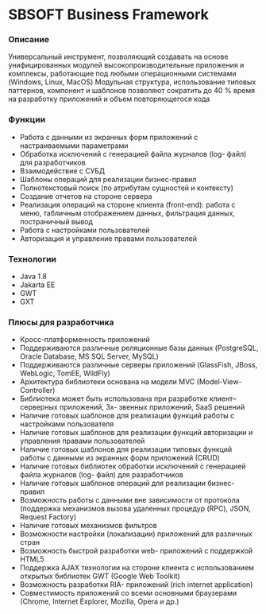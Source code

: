 # SBSOFT Business Framework

### Описание
Универсальный инструмент, позволяющий создавать на основе унифицированных модулей высокопроизводительные приложения и комплексы, работающие под любыми операционными системами (Windows, Linux, MacOS)
Модульная структура, использование типовых паттернов, компонент и шаблонов позволяют сократить до 40 % время на разработку приложений и объем повторяющегося кода

### Функции
* Работа с данными из экранных форм приложений с настраиваемыми параметрами
* Обработка исключений с генерацией файла журналов (log- файл) для разработчиков
* Взаимодействие с СУБД
* Шаблоны операций для реализации бизнес-правил
* Полнотекстовый поиск (по атрибутам сущностей и контексту)
* Создание отчетов на стороне сервера
* Реализация операций на стороне клиента (front-end): работа с меню, табличным отображением данных, фильтрация данных, постраничный вывод
* Работа с настройками пользователей
* Авторизация и управление правами пользователей

### Технологии
* Java 1.8
* Jakarta EE
* GWT
* GXT

### Плюсы для разработчика
* Кросс-платформенность приложений
* Поддерживаются различные реляционные базы данных (PostgreSQL, Oracle Database, MS SQL Server, MySQL)
* Поддерживаются различные серверы приложений (GlassFish, JBoss, WebLogic, TomEE, WildFly)
* Архитектура библиотеки основана на модели MVC (Model-View-Controller)
* Библиотека может быть использована при разработке клиент–серверных приложений, 3х- звенных приложений, SaaS решений
* Наличие готовых шаблонов для реализации функций работы с настройками пользователя
* Наличие готовых шаблонов для реализации функций авторизации и управления правами пользователей
* Наличие готовых шаблонов для реализации типовых функций работы с данными из экранных форм приложений (СRUD)
* Наличие готовых библиотек обработки исключений с генерацией файла журналов (log- файл) для разработчиков
* Наличие готовых шаблонов операций для реализации бизнес-правил
* Возможность работы с данными вне зависимости от протокола (поддержка механизмов вызова удаленных процедур (RPC), JSON, Request Factory)
* Наличие готовых механизмов фильтров
* Возможности настройки (локализации) приложений для различных стран
* Возможность быстрой разработки web- приложений с поддержкой HTML5
* Поддержка AJAX технологии на стороне клиента с использованием открытых библиотек GWT (Google Web Toolkit)
* Возможность разработки RIA- приложений (rich internet application)
* Совместимость приложений со всеми основными браузерами (Сhrome, Internet Explorer, Mozilla, Opera и др.)

 

